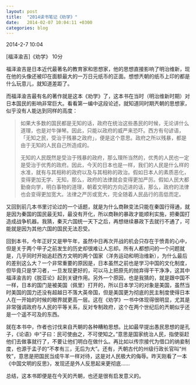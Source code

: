 ```yaml
---
layout: post
title:  "2014读书笔记《劝学》"
date:   2014-02-07 10:04:11 +0300
categories: blog
---
```

2014-2-7 10:04

[福泽渝吉]《劝学》  10分

福泽渝吉是日本近代最著名的教育家和思想家，他的思想直接影响了明治维新，现在他的头像还被印在面额最大的一万日元纸币的正面。想想兲朝的纸币上印的都是什么玩意儿，就知道差距了。

而福泽渝吉最有名的著作就是这本《劝学》了，这本书在当时（明治维新时期）对日本国民的影响非常巨大。看看第一编中这段论述，就知道同时期兲朝的思想家，似乎没有人能达到同样的高度：

>如果大多数的国民都是无知的话，政府在统治这些愚民的时候，无论讲什么道理，也是对牛弹琴。因此，只能以政府的威严来恐吓。西方有句谚语，「无知之民，受治于残暴之政府」，便是这个意思。政府之所以残暴，都是由于无知的人民自己所造成的。
>
>无知的人民既然是受治于残暴的政府，那么理所当然的，优秀的人民也一定是受治于优秀的政府。因此，今天的日本也是一样，我们的人民是什么样的水准，就有与其相称的政府以及与其相称的政治。假如日本人的素质恶化，变得更加无学、无知，那么，政府的法律就会变得更加严厉。假如人民大都勤奋向学，明白事物的道理，朝着文明的方向迈进的话，那么，政府的法律也会变得更加宽大。法律之严厉或宽大，完全随着人民品行的高低而定。

又回到前几本书里讨论过的一个话题，就是为什么商鞅变法只能在秦国行得通，就是因为秦国的国民最无知，最没有开化，所以商鞅的暴政才能顺利实施，把秦国打造成战争机器。我猜，秦灭六国统一天下之后，再想继续暴政下去就行不通了，可能就是因为其他六国的国民无法忍受。

回到本书，今年正好又是甲午年，虽然中日再次开战的机会只存在于愤青的心中，但是关于两个甲子之前发生的历史却很难让人忘却。所有人都想问的一个问题就是，几乎同时开始追赶西方文明的两个国家（洋务运动和明治维新），为什么最后的差别这么大？一个非常重要的原因是，日本虽然之前也是学习中国的文化制度，但毕竟只是学习者，一旦发现更好的，可以马上把原先的抛弃得干干净净，这其中福泽渝吉的《脱亚论》起到关键作用。另外一个原因，也是我猜的，就是跟中国不一样，日本的国门是被美国（佩里）打开的，所以日本学习的对象是美国，虽然当时美国的国力还没有超越日不落大英帝国，但是美国更为彻底的民主制度使得日本人在一开始的时候的眼界就更高一层。这在《劝学》一书中体现得很明显，尤其是非常强调政府与人民的平等关系，反对专制政府，这个在两个世纪后的兲朝似乎还是一个遥不可及的东西。

就在本书中，作者也讨伐来自兲朝的各种糟粕思想。比如最早提出愚民思想的是孔子，《论语》中“子曰：民可使由之，不可使知之。”意思是国家统治人民，指使驱赶他们去做事就行了，不要让他们明白在做什么。再比如以传宗接代为借口的纳妾制度，也源于孟子的“不孝有三，无后为大”。还有，兲朝古代的州级行政长官叫“州牧”，意思是把国民当成牛羊一样对待，这是对人民极大的侮辱。昨天刚看了一本《中国文明的反思》，发现还是外人反思起来更彻底……

总结，这本书即便是在今天的兲朝，也还是很有启发意义的。
